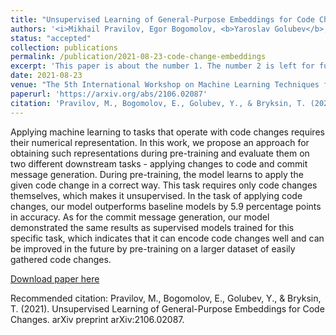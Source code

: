 ```yaml
---
title: "Unsupervised Learning of General-Purpose Embeddings for Code Changes"
authors: '<i>Mikhail Pravilov, Egor Bogomolov, <b>Yaroslav Golubev</b>, and Timofey Bryksin</i>'
status: "accepted"
collection: publications
permalink: /publication/2021-08-23-code-change-embeddings
excerpt: 'This paper is about the number 1. The number 2 is left for future work.'
date: 2021-08-23
venue: "The 5th International Workshop on Machine Learning Techniques for Software Quality Evolution <b>(MaLTeSQuE'21)</b>"
paperurl: 'https://arxiv.org/abs/2106.02087'
citation: 'Pravilov, M., Bogomolov, E., Golubev, Y., & Bryksin, T. (2021). Unsupervised Learning of General-Purpose Embeddings for Code Changes. arXiv preprint arXiv:2106.02087.'
---
```

Applying machine learning to tasks that operate with code changes requires their numerical representation. 
In this work, we propose an approach for obtaining such representations during pre-training and evaluate them on 
two different downstream tasks - applying changes to code and commit message generation. During pre-training, 
the model learns to apply the given code change in a correct way. This task requires only code changes themselves, 
which makes it unsupervised. In the task of applying code changes, our model outperforms baseline models by 5.9 
percentage points in accuracy. As for the commit message generation, our model demonstrated the same results as 
supervised models trained for this specific task, which indicates that it can encode code changes well and can be 
improved in the future by pre-training on a larger dataset of easily gathered code changes.

[Download paper here](https://arxiv.org/pdf/2106.02087.pdf)

Recommended citation: Pravilov, M., Bogomolov, E., Golubev, Y., & Bryksin, T. (2021). Unsupervised Learning of General-Purpose Embeddings for Code Changes. arXiv preprint arXiv:2106.02087.
